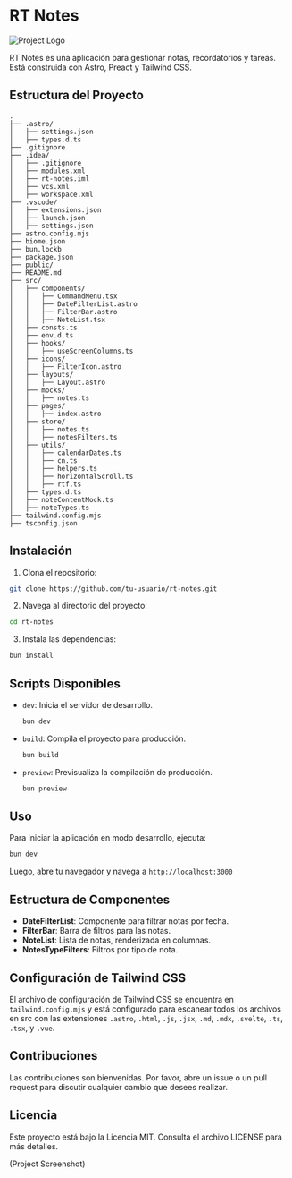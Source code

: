 # RT Notes

![Project Logo](path/to/your/logo.png)

RT Notes es una aplicación para gestionar notas, recordatorios y tareas. Está construida con Astro, Preact y Tailwind CSS.

## Estructura del Proyecto

```plaintext
.
├── .astro/
│   ├── settings.json
│   ├── types.d.ts
├── .gitignore
├── .idea/
│   ├── .gitignore
│   ├── modules.xml
│   ├── rt-notes.iml
│   ├── vcs.xml
│   ├── workspace.xml
├── .vscode/
│   ├── extensions.json
│   ├── launch.json
│   ├── settings.json
├── astro.config.mjs
├── biome.json
├── bun.lockb
├── package.json
├── public/
├── README.md
├── src/
│   ├── components/
│   │   ├── CommandMenu.tsx
│   │   ├── DateFilterList.astro
│   │   ├── FilterBar.astro
│   │   ├── NoteList.tsx
│   ├── consts.ts
│   ├── env.d.ts
│   ├── hooks/
│   │   ├── useScreenColumns.ts
│   ├── icons/
│   │   ├── FilterIcon.astro
│   ├── layouts/
│   │   ├── Layout.astro
│   ├── mocks/
│   │   ├── notes.ts
│   ├── pages/
│   │   ├── index.astro
│   ├── store/
│   │   ├── notes.ts
│   │   ├── notesFilters.ts
│   ├── utils/
│   │   ├── calendarDates.ts
│   │   ├── cn.ts
│   │   ├── helpers.ts
│   │   ├── horizontalScroll.ts
│   │   ├── rtf.ts
│   ├── types.d.ts
│   ├── noteContentMock.ts
│   ├── noteTypes.ts
├── tailwind.config.mjs
├── tsconfig.json
```

## Instalación

1. Clona el repositorio:
  
  ```bash
  git clone https://github.com/tu-usuario/rt-notes.git
  ```

2. Navega al directorio del proyecto:
  
  ```bash
  cd rt-notes
  ```

3. Instala las dependencias:
  
  ```bash
  bun install
  ```


## Scripts Disponibles

- `dev`: Inicia el servidor de desarrollo.

  ```bash
  bun dev
  ```

- `build`: Compila el proyecto para producción.
  
  ```bash
  bun build
  ```

- `preview`: Previsualiza la compilación de producción.

  ```bash
  bun preview
  ```
## Uso

Para iniciar la aplicación en modo desarrollo, ejecuta:
  
  ```bash
  bun dev
  ```
Luego, abre tu navegador y navega a `http://localhost:3000`

## Estructura de Componentes
- **DateFilterList**: Componente para filtrar notas por fecha.
- **FilterBar**: Barra de filtros para las notas.
- **NoteList**: Lista de notas, renderizada en columnas.
- **NotesTypeFilters**: Filtros por tipo de nota.

## Configuración de Tailwind CSS
El archivo de configuración de Tailwind CSS se encuentra en `tailwind.config.mjs` y está configurado para escanear todos los archivos en src con las extensiones `.astro`, `.html`, `.js`, `.jsx`, `.md`, `.mdx`, `.svelte`, `.ts`, `.tsx`, y `.vue`.

## Contribuciones
Las contribuciones son bienvenidas. Por favor, abre un issue o un pull request para discutir cualquier cambio que desees realizar.

## Licencia
Este proyecto está bajo la Licencia MIT. Consulta el archivo LICENSE para más detalles.

(Project Screenshot)